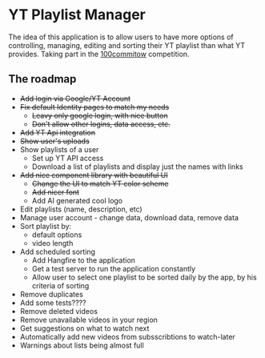 # YT Playlist Manager
The idea of this application is to allow users to have more options of controlling, managing, editing and sorting their YT playlist than what YT provides.
Taking part in the [100commitow](https://100commitow.pl/) competition.

## The roadmap
- ~~Add login via Google/YT Account~~
- ~~Fix default Identity pages to match my needs~~
  - ~~Leavy only google login, with nice button~~
  - ~~Don't allow other logins, data access, etc.~~
- ~~Add YT Api integration~~
- ~~Show user's uploads~~
- Show playlists of a user
  - Set up YT API access
  - Download a list of playlists and display just the names with links
- ~~Add nice component library with beautiful UI~~
  - ~~Change the UI to match YT color scheme~~
  - ~~Add nicer font~~
  - Add AI generated cool logo
- Edit playlists (name, description, etc)
- Manage user account - change data, download data, remove data
- Sort playlist by:
  - default options  
  - video length
- Add scheduled sorting
  - Add Hangfire to the application
  - Get a test server to run the application constantly
  - Allow user to select one playlist to be sorted daily by the app, by his criteria of sorting
- Remove duplicates
- Add some tests????
- Remove deleted videos
- Remove unavailable videos in your region
- Get suggestions on what to watch next
- Automatically add new videos from subsscribtions to watch-later
- Warnings about lists being almost full
